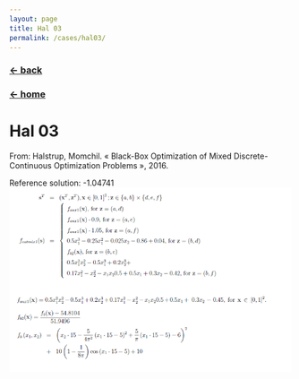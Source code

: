 ```yaml
---
layout: page
title: Hal 03
permalink: /cases/hal03/
---
```

### [← back](/cases/)
### [← home](/index/)


# Hal 03
From: Halstrup, Momchil. « Black-Box Optimization of Mixed Discrete-Continuous Optimization Problems », 2016. 

Reference solution: -1.04741
<img align="left" src="https://raw.githubusercontent.com/mixed-optimization-benchmark/mixed-optimization-benchmark.github.io/master/Cas%20test/Hal_3.PNG" >
